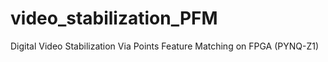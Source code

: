 # video_stabilization_PFM
Digital Video Stabilization Via Points Feature Matching on FPGA (PYNQ-Z1)
